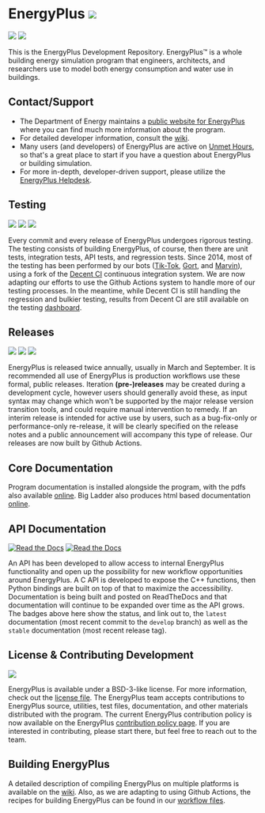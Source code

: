 EnergyPlus [![](https://img.shields.io/github/release/NREL/energyplus.svg)](https://github.com/NREL/EnergyPlus/releases/latest)
==========

![](https://img.shields.io/github/downloads/NREL/EnergyPlus/latest/total?color=5AC451)
![](https://img.shields.io/github/downloads/nrel/energyplus/total.svg?color=5AC451&label=downloads_since_v8.1)

This is the EnergyPlus Development Repository.  EnergyPlus™ is a whole building energy simulation program that engineers, architects, and researchers use to model both energy consumption and water use in buildings.

## Contact/Support

 - The Department of Energy maintains a [public website for EnergyPlus](https://energyplus.net) where you can find much more information about the program.
 - For detailed developer information, consult the [wiki](https://github.com/nrel/EnergyPlusTeam/wiki).
 - Many users (and developers) of EnergyPlus are active on [Unmet Hours](https://unmethours.com/), so that's a great place to start if you have a question about EnergyPlus or building simulation.
 - For more in-depth, developer-driven support, please utilize the [EnergyPlus Helpdesk](http://energyplus.helpserve.com/).

## Testing

![](https://github.com/NREL/EnergyPlus/workflows/Custom%20Check/badge.svg) ![](https://github.com/NREL/EnergyPlus/workflows/Documentation/badge.svg) ![](https://github.com/NREL/EnergyPlus/workflows/CppCheck/badge.svg)

Every commit and every release of EnergyPlus undergoes rigorous testing.
The testing consists of building EnergyPlus, of course, then there are unit tests, integration tests, API tests, and regression tests.
Since 2014, most of the testing has been performed by our bots ([Tik-Tok](https://github.com/nrel-bot), [Gort](https://github.com/nrel-bot-2), and [Marvin](https://github.com/nrel-bot-3)), using a fork of the [Decent CI](https://github.com/lefticus/decent_ci) continuous integration system.
We are now adapting our efforts to use the Github Actions system to handle more of our testing processes.
In the meantime, while Decent CI is still handling the regression and bulkier testing, results from Decent CI are still available on the testing [dashboard](http://nrel.github.io/EnergyPlusBuildResults/).

## Releases

![](https://github.com/NREL/EnergyPlus/workflows/Windows%20Releases/badge.svg) ![](https://github.com/NREL/EnergyPlus/workflows/Mac%20Releases/badge.svg) ![](https://github.com/NREL/EnergyPlus/workflows/Linux%20Releases/badge.svg)

EnergyPlus is released twice annually, usually in March and September.
It is recommended all use of EnergyPlus is production workflows use these formal, public releases.
Iteration **(pre-)releases** may be created during a development cycle, however users should generally avoid these, as input syntax may change which won't be supported by the major release version transition tools, and could require manual intervention to remedy.
If an interim release is intended for active use by users, such as a bug-fix-only or performance-only re-release, it will be clearly specified on the release notes and a public announcement will accompany this type of release.
Our releases are now built by Github Actions.

## Core Documentation

Program documentation is installed alongside the program, with the pdfs also available [online](https://energyplus.net/documentation).
Big Ladder also produces html based documentation [online](http://bigladdersoftware.com/epx/docs/).

## API Documentation

[![Read the Docs](https://img.shields.io/readthedocs/energyplus?label=docs%20%28latest%29&color=5AC451)](https://energyplus.readthedocs.io/en/latest/)
[![Read the Docs](https://img.shields.io/readthedocs/energyplus?label=docs%20%28stable%29&color=5AC451)](https://energyplus.readthedocs.io/en/stable/)

An API has been developed to allow access to internal EnergyPlus functionality and open up the possibility for new workflow opportunities around EnergyPlus.
A C API is developed to expose the C++ functions, then Python bindings are built on top of that to maximize the accessibility.
Documentation is being built and posted on ReadTheDocs and that documentation will continue to be expanded over time as the API grows.
The badges above here show the status, and link out to, the `latest` documentation (most recent commit to the `develop` branch) as well as the `stable` documentation (most recent release tag).

## License & Contributing Development

[![](https://img.shields.io/badge/license-BSD--3--like-5AC451.svg)](https://github.com/NREL/EnergyPlus/blob/develop/LICENSE.txt)

EnergyPlus is available under a BSD-3-like license.
For more information, check out the [license file](https://github.com/NREL/EnergyPlus/blob/develop/LICENSE.txt).
The EnergyPlus team accepts contributions to EnergyPlus source, utilities, test files, documentation, and other materials distributed with the program.
The current EnergyPlus contribution policy is now available on the EnergyPlus [contribution policy page](https://www.energyplus.net/contributing).
If you are interested in contributing, please start there, but feel free to reach out to the team.

## Building EnergyPlus

A detailed description of compiling EnergyPlus on multiple platforms is available on the [wiki](https://github.com/NREL/EnergyPlus/wiki/Building-EnergyPlus).
Also, as we are adapting to using Github Actions, the recipes for building EnergyPlus can be found in our [workflow files](https://github.com/NREL/EnergyPlus/tree/develop/.github/workflows).
